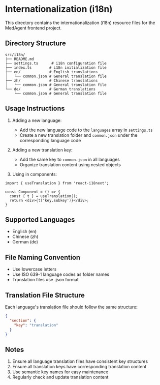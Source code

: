 # Internationalization (i18n)

This directory contains the internationalization (i18n) resource files for the MedAgent frontend project.

## Directory Structure

```
src/i18n/
├── README.md
├── settings.ts      # i18n configuration file
├── index.ts        # i18n initialization file
├── en/             # English translations
│   └── common.json # General translation file
├── zh/             # Chinese translations
│   └── common.json # General translation file
└── de/             # German translations
    └── common.json # General translation file
```

## Usage Instructions

1. Adding a new language:
   - Add the new language code to the `languages` array in `settings.ts`
   - Create a new translation folder and `common.json` under the corresponding language code

2. Adding a new translation key:
   - Add the same key to `common.json` in all languages
   - Organize translation content using nested objects

3. Using in components:
```tsx
import { useTranslation } from 'react-i18next';

const Component = () => {
  const { t } = useTranslation();
  return <div>{t('key.subkey')}</div>;
}
```

## Supported Languages

- English (en)
- Chinese (zh)
- German (de)

## File Naming Convention

- Use lowercase letters
- Use ISO 639-1 language codes as folder names
- Translation files use .json format

## Translation File Structure

Each language's translation file should follow the same structure:

```json
{
  "section": {
    "key": "translation"
  }
}
```

## Notes

1. Ensure all language translation files have consistent key structures
2. Ensure all translation keys have corresponding translation content
3. Use semantic key names for easy maintenance
4. Regularly check and update translation content